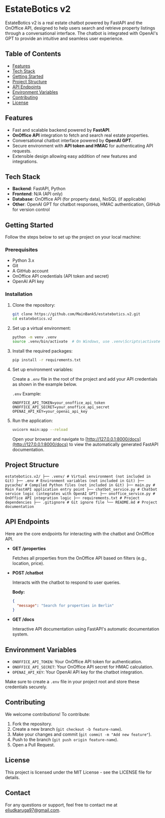 # EstateBotics v2

EstateBotics v2 is a real estate chatbot powered by FastAPI and the OnOffice API, designed to help users search and retrieve property listings through a conversational interface. The chatbot is integrated with OpenAI's GPT to provide an intuitive and seamless user experience.

## Table of Contents
- [Features](#features)
- [Tech Stack](#tech-stack)
- [Getting Started](#getting-started)
- [Project Structure](#project-structure)
- [API Endpoints](#api-endpoints)
- [Environment Variables](#environment-variables)
- [Contributing](#contributing)
- [License](#license)

## Features
- Fast and scalable backend powered by **FastAPI**.
- **OnOffice API** integration to fetch and search real estate properties.
- Conversational chatbot interface powered by **OpenAI GPT**.
- Secure environment with **API token and HMAC** for authenticating API requests.
- Extensible design allowing easy addition of new features and integrations.

## Tech Stack
- **Backend**: FastAPI, Python
- **Frontend**: N/A (API only)
- **Database**: OnOffice API (for property data), NoSQL (if applicable)
- **Other**: OpenAI GPT for chatbot responses, HMAC authentication, GitHub for version control

## Getting Started

Follow the steps below to set up the project on your local machine:

### Prerequisites
- Python 3.x
- Git
- A GitHub account
- OnOffice API credentials (API token and secret)
- OpenAI API key

### Installation

1. Clone the repository:

    ```bash
    git clone https://github.com/MainBank5/estatebotics.v2.git
    cd estatebotics.v2
    ```

2. Set up a virtual environment:

    ```bash
    python -m venv .venv
    source .venv/bin/activate  # On Windows, use .venv\Scripts\activate
    ```

3. Install the required packages:

    ```bash
    pip install -r requirements.txt
    ```

4. Set up environment variables:

    Create a `.env` file in the root of the project and add your API credentials as shown in the example below.

    `.env` Example:

    ```env
    ONOFFICE_API_TOKEN=your_onoffice_api_token
    ONOFFICE_API_SECRET=your_onoffice_api_secret
    OPENAI_API_KEY=your_openai_api_key
    ```

5. Run the application:

    ```bash
    uvicorn main:app --reload
    ```

   Open your browser and navigate to [http://127.0.0.1:8000/docs](http://127.0.0.1:8000/docs) to view the automatically generated FastAPI documentation.

## Project Structure

```estatebotics.v2/ ├── .venv/ # Virtual environment (not included in Git) ├── .env # Environment variables (not included in Git) ├── pycache/ # Compiled Python files (not included in Git) ├── main.py # Main FastAPI application entry point ├── chatbot_service.py # Chatbot service logic (integrates with OpenAI GPT) ├── onoffice_service.py # OnOffice API integration logic ├── requirements.txt # Project dependencies ├── .gitignore # Git ignore file └── README.md # Project documentation```


## API Endpoints

Here are the core endpoints for interacting with the chatbot and OnOffice API.

- **GET /properties**

  Fetches all properties from the OnOffice API based on filters (e.g., location, price).

- **POST /chatbot**

  Interacts with the chatbot to respond to user queries.

  **Body:**

    ```json
    {
      "message": "Search for properties in Berlin"
    }
    ```

- **GET /docs**

  Interactive API documentation using FastAPI's automatic documentation system.

## Environment Variables

- `ONOFFICE_API_TOKEN`: Your OnOffice API token for authentication.
- `ONOFFICE_API_SECRET`: Your OnOffice API secret for HMAC calculation.
- `OPENAI_API_KEY`: Your OpenAI API key for the chatbot integration.

Make sure to create a `.env` file in your project root and store these credentials securely.

## Contributing

We welcome contributions! To contribute:

1. Fork the repository.
2. Create a new branch (`git checkout -b feature-name`).
3. Make your changes and commit (`git commit -m "Add new feature"`).
4. Push to the branch (`git push origin feature-name`).
5. Open a Pull Request.

## License

This project is licensed under the MIT License - see the LICENSE file for details.

## Contact

For any questions or support, feel free to contact me at eliudkaruga97@gmail.com.

